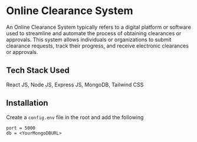 # Online Clearance System
An Online Clearance System typically refers to a digital platform or software used to streamline and automate the process of obtaining clearances or approvals. This system allows individuals or organizations to submit clearance requests, track their progress, and receive electronic clearances or approvals.

## Tech Stack Used
React JS, Node JS, Express JS, MongoDB, Tailwind CSS

## Installation
Create a ``config.env`` file in the root and add the following
```
port = 5000
db = <YourMongoDBURL>
```